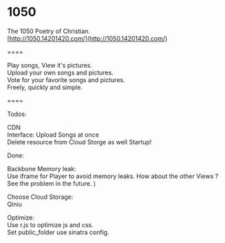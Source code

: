 1050
====

The 1050 Poetry of Christian.  
[http://1050.14201420.com/](http://1050.14201420.com/)

====

Play songs, View it's pictures.  
Upload your own songs and pictures.  
Vote for your favorite songs and pictures.  
Freely, quickly and simple.  

====

Todos:  

CDN  
Interface: Upload Songs at once  
Delete resource from Cloud Storge as well
Startup!  

Done:  

Backbone Memory leak:  
Use iframe for Player to avoid memory leaks. How about the other Views ? See the problem in the future. )  

Choose Cloud Storage:  
Qiniu

Optimize:  
Use r.js to optimize js and css.  
Set public_folder use sinatra config.  